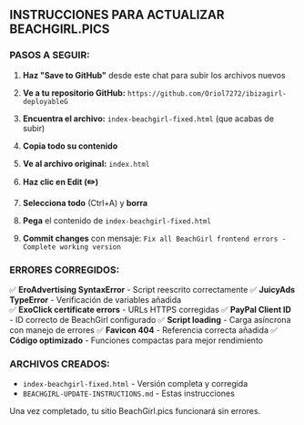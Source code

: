 ## INSTRUCCIONES PARA ACTUALIZAR BEACHGIRL.PICS

### PASOS A SEGUIR:

1. **Haz "Save to GitHub"** desde este chat para subir los archivos nuevos

2. **Ve a tu repositorio GitHub:** `https://github.com/Oriol7272/ibizagirl-deployableG`

3. **Encuentra el archivo:** `index-beachgirl-fixed.html` (que acabas de subir)

4. **Copia todo su contenido**

5. **Ve al archivo original:** `index.html`

6. **Haz clic en Edit (✏️)**

7. **Selecciona todo** (Ctrl+A) y **borra**

8. **Pega** el contenido de `index-beachgirl-fixed.html`

9. **Commit changes** con mensaje: `Fix all BeachGirl frontend errors - Complete working version`

### ERRORES CORREGIDOS:

✅ **EroAdvertising SyntaxError** - Script reescrito correctamente
✅ **JuicyAds TypeError** - Verificación de variables añadida  
✅ **ExoClick certificate errors** - URLs HTTPS corregidas
✅ **PayPal Client ID** - ID correcto de BeachGirl configurado
✅ **Script loading** - Carga asíncrona con manejo de errores
✅ **Favicon 404** - Referencia correcta añadida
✅ **Código optimizado** - Funciones compactas para mejor rendimiento

### ARCHIVOS CREADOS:
- `index-beachgirl-fixed.html` - Versión completa y corregida
- `BEACHGIRL-UPDATE-INSTRUCTIONS.md` - Estas instrucciones

Una vez completado, tu sitio BeachGirl.pics funcionará sin errores.